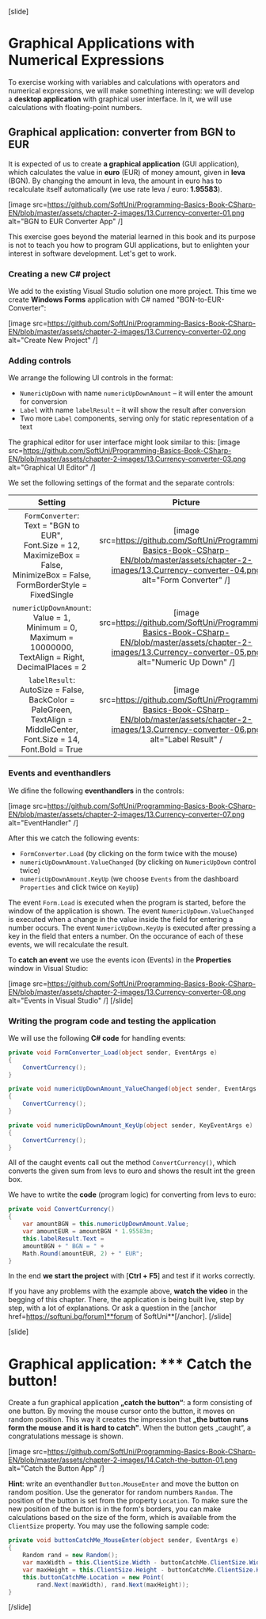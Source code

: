 [slide]
# Graphical Applications with Numerical Expressions

To exercise working with variables and calculations with operators and numerical expressions, we will make something interesting: we will develop a **desktop application** with graphical user interface. In it, we will use calculations with floating-point numbers.

## Graphical application: converter from BGN to EUR

It is expected of us to create **a graphical application** (GUI application), which calculates the value in **euro** (EUR) of money amount, given in **leva** (BGN). By changing the amount in leva, the amount in euro has to recalculate itself automatically (we use rate leva / euro: **1.95583**).

[image src=https://github.com/SoftUni/Programming-Basics-Book-CSharp-EN/blob/master/assets/chapter-2-images/13.Currency-converter-01.png alt="BGN to EUR Converter App" /]

This exercise goes beyond the material learned in this book and its purpose is not to teach you how to program GUI applications, but to enlighten your interest in software development. Let's get to work.

### Creating a new C# project

We add to the existing Visual Studio solution one more project. This time we creatе **Windows Forms** application with C# named "BGN-to-EUR-Converter":

[image src=https://github.com/SoftUni/Programming-Basics-Book-CSharp-EN/blob/master/assets/chapter-2-images/13.Currency-converter-02.png alt="Create New Project" /]

### Adding controls

We arrange the following UI controls in the format: 

- `NumericUpDown` with name `numericUpDownAmount` – it will enter the amount for conversion
- `Label` with name `labelResult` – it will show the result after conversion
- Two more `Label` components, serving only for static representation of a text

The graphical editor for user interface might look similar to this:
[image src=https://github.com/SoftUni/Programming-Basics-Book-CSharp-EN/blob/master/assets/chapter-2-images/13.Currency-converter-03.png alt="Graphical UI Editor" /] 

We set the following settings of the format and the separate controls:

|                                             Setting                                                 | Picture |
|:---------------------------------------------------------------------------------------------------:|:-------:|
|`FormConverter`:<br>Text = "BGN to EUR",<br>Font.Size = 12,<br>MaximizeBox = False,<br>MinimizeBox = False,<br>FormBorderStyle = FixedSingle | [image src=https://github.com/SoftUni/Programming-Basics-Book-CSharp-EN/blob/master/assets/chapter-2-images/13.Currency-converter-04.png alt="Form Converter" /]  |
|`numericUpDownAmount`:<br>Value = 1,<br>Minimum = 0,<br>Maximum = 10000000,<br>TextAlign = Right,<br>DecimalPlaces = 2 | [image src=https://github.com/SoftUni/Programming-Basics-Book-CSharp-EN/blob/master/assets/chapter-2-images/13.Currency-converter-05.png  alt="Numeric Up Down" /] |
|`labelResult`:<br>AutoSize = False,<br>BackColor = PaleGreen,<br>TextAlign = MiddleCenter,<br>Font.Size = 14,<br>Font.Bold = True| [image src=https://github.com/SoftUni/Programming-Basics-Book-CSharp-EN/blob/master/assets/chapter-2-images/13.Currency-converter-06.png alt="Label Result" / |

### Events and eventhandlers

We difine the following **eventhandlers** in the controls:

[image src=https://github.com/SoftUni/Programming-Basics-Book-CSharp-EN/blob/master/assets/chapter-2-images/13.Currency-converter-07.png alt="EventHandler" /] 

After this we catch the following events:
- `FormConverter.Load` (by clicking on the form twice with the mouse)
- `numericUpDownAmount.ValueChanged` (by clicking on `NumericUpDown` control twice)
- `numericUpDownAmount.KeyUp` (we choose `Events` from the dashboard `Properties` and click twice on `KeyUp`)

The event `Form.Load` is executed when the program is started, before the window of the application is shown. The event `NumericUpDown.ValueChanged` is executed when a change in the value inside the field for entering a number occurs. The event `NumericUpDown.KeyUp` is executed after pressing a key in the field that enters a number. On the occurance of each of these events, we will recalculate the result.

To **catch an event** we use the events icon (Events) in the **Properties**  window in Visual Studio:

[image src=https://github.com/SoftUni/Programming-Basics-Book-CSharp-EN/blob/master/assets/chapter-2-images/13.Currency-converter-08.png alt="Events in Visual Studio" /] 
[/slide]

### Writing the program code and testing the application

We will use the following **C# code** for handling events:

```csharp
private void FormConverter_Load(object sender, EventArgs e)
{
    ConvertCurrency();
}

private void numericUpDownAmount_ValueChanged(object sender, EventArgs e)
{
    ConvertCurrency();
}

private void numericUpDownAmount_KeyUp(object sender, KeyEventArgs e)
{
    ConvertCurrency();
}
```

All of the caught events call out the method `ConvertCurrency()`, which converts the given sum from levs to euro and shows the result int the green box.

We have to wrtite the **code** (program logic) for converting from levs to euro: 

```csharp
private void ConvertCurrency()
{
    var amountBGN = this.numericUpDownAmount.Value;
    var amountEUR = amountBGN * 1.95583m;
    this.labelResult.Text = 
    amountBGN + " BGN = " + 
    Math.Round(amountEUR, 2) + " EUR";
}
```

In the end **we start the project** with [**Ctrl + F5**] and test if it works correctly.

If you have any problems with the example above, **watch the video** in the begging of this chapter. There, the application is being built live, step by step, with a lot of explanations. Or ask a question in the [anchor href=https://softuni.bg/forum]**forum of SoftUni**[/anchor].
[/slide]

[slide]
# Graphical application: \*\*\* Catch the button!

Create a fun graphical application **„catch the button“**: a form consisting of one button. By moving the mouse cursor onto the button, it moves on random position. This way it creates the impression that **„the button runs form the mouse and it is hard to catch"**. When the button gets „caught“, a congratulations message is shown.

[image src=https://github.com/SoftUni/Programming-Basics-Book-CSharp-EN/blob/master/assets/chapter-2-images/14.Catch-the-button-01.png alt="Catch the Button App" /]

**Hint**: write an eventhandler `Button.MouseEnter` and move the button on random position. Use the generator for random numbers `Random`. The position of the button is set from the property `Location`. To make sure the new position of the button is in the form's borders, you can make calculations based on the size of the form, which is available from the `ClientSize` property. You may use the following sample code:

```csharp
private void buttonCatchMe_MouseEnter(object sender, EventArgs e)
{
    Random rand = new Random();
    var maxWidth = this.ClientSize.Width - buttonCatchMe.ClientSize.Width;
    var maxHeight = this.ClientSize.Height - buttonCatchMe.ClientSize.Height;
    this.buttonCatchMe.Location = new Point(
        rand.Next(maxWidth), rand.Next(maxHeight));
}
```
[/slide]